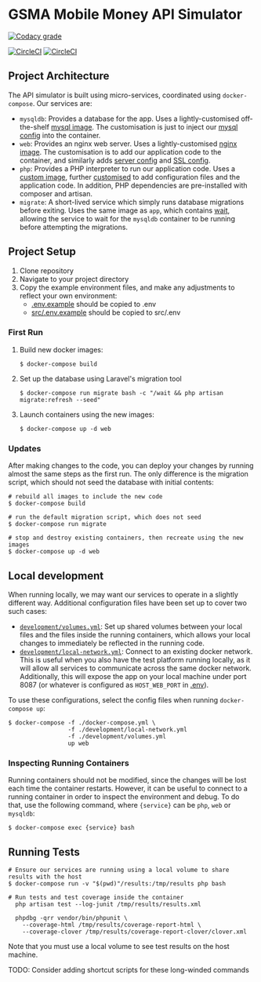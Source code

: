 # GSMA Mobile Money API Simulator

[![Codacy grade](https://img.shields.io/codacy/grade/459e9596af7540d0af54c6f1a9ceadf5?logo=codacy)](https://www.codacy.com/gh/gsmainclusivetechlab/interop-mm-simulator?utm_source=github.com&utm_medium=referral&utm_content=gsmainclusivetechlab/interop-mm-simulator&utm_campaign=Badge_Grade)

[![CircleCI](https://img.shields.io/circleci/build/github/gsmainclusivetechlab/interop-mm-simulator/master?label=Master&logo=circleCI&token=1357bfe0731d8817433b52570534dfb986d874e6)](https://app.circleci.com/pipelines/github/gsmainclusivetechlab/interop-mm-simulator?branch=master)
[![CircleCI](https://img.shields.io/circleci/build/github/gsmainclusivetechlab/interop-mm-simulator/develop?label=Develop&logo=circleCI&token=1357bfe0731d8817433b52570534dfb986d874e6)](https://app.circleci.com/pipelines/github/gsmainclusivetechlab/interop-mm-simulator?branch=develop)

## Project Architecture

The API simulator is built using micro-services, coordinated using
`docker-compose`. Our services are:

- `mysqldb`: Provides a database for the app. Uses a lightly-customised
  off-the-shelf [mysql image](./build/Dockerfile.mysqldb). The customisation is
  just to inject our [mysql config](./build/my.cnf) into the container.
- `web`: Provides an nginx web server. Uses a lightly-customised [nginx
  image](./build/Dockerfile.web). The customisation is to add our application
  code to the container, and similarly adds [server
  config](./build/nginx-server.conf) and [SSL config](./build/ssl).
- `php`: Provides a PHP interpreter to run our application code. Uses a
  [custom image](http://github.com/gsmainclusivetechlab/interop-php-fpm),
  further [customised](./build/Dockerfile.php) to add configuration files and
  the application code. In addition, PHP dependencies are pre-installed with
  composer and artisan.
- `migrate`: A short-lived service which simply runs database migrations
  before exiting. Uses the same image as `app`, which contains
  [wait](https://github.com/ufoscout/docker-compose-wait), allowing the
  service to wait for the `mysqldb` container to be running before attempting
  the migrations.

## Project Setup

1. Clone repository
2. Navigate to your project directory
3. Copy the example environment files, and make any adjustments to reflect
   your own environment:
   - [.env.example](./.env.example) should be copied to .env
   - [src/.env.example](./src/.env.example) should be copied to src/.env

### First Run

1. Build new docker images:
   ```
   $ docker-compose build
   ```
2. Set up the database using Laravel's migration tool
   ```
   $ docker-compose run migrate bash -c "/wait && php artisan migrate:refresh --seed"
   ```
3. Launch containers using the new images:
   ```
   $ docker-compose up -d web
   ```

### Updates

After making changes to the code, you can deploy your changes by running almost the same steps as the first run. The only difference is the migration script, which should
not seed the database with initial contents:

```
# rebuild all images to include the new code
$ docker-compose build

# run the default migration script, which does not seed
$ docker-compose run migrate

# stop and destroy existing containers, then recreate using the new images
$ docker-compose up -d web
```

## Local development

When running locally, we may want our services to operate in a slightly different way.
Additional configuration files have been set up to cover two such cases:

- [`development/volumes.yml`](./development/volumes.yml): Set up shared
  volumes between your local files and the files inside the running containers,
  which allows your local changes to immediately be reflected in the running
  code.
- [`development/local-network.yml`](./development/local-network.yml): Connect
  to an existing docker network. This is useful when you also have the test
  platform running locally, as it will allow all services to communicate across
  the same docker network. Additionally, this will expose the app on your
  local machine under port 8087 (or whatever is configured as `HOST_WEB_PORT`
  in [.env](./.env.example)).

To use these configurations, select the config files when running `docker-compose up`:

```
$ docker-compose -f ./docker-compose.yml \
                 -f ./development/local-network.yml
                 -f ./development/volumes.yml
                 up web
```

### Inspecting Running Containers

Running containers should not be modified, since the changes will be lost each time
the container restarts. However, it can be useful to connect to a running container
in order to inspect the environment and debug. To do that, use the following command,
where `{service}` can be `php`, `web` or `mysqldb`:

```
$ docker-compose exec {service} bash
```

<!-- TODO: telescope

### Using telescope for check incoming requests

In `src/.env` set TELESCOPE_ENABLED=true

Run

`make php-bash`

Inside PHP container run

`php artisan telescope:install`

`php artisan migrate`

-->


## Running Tests

```
# Ensure our services are running using a local volume to share results with the host
$ docker-compose run -v "$(pwd)"/results:/tmp/results php bash 

# Run tests and test coverage inside the container
  php artisan test --log-junit /tmp/results/results.xml

  phpdbg -qrr vendor/bin/phpunit \
    --coverage-html /tmp/results/coverage-report-html \
    --coverage-clover /tmp/results/coverage-report-clover/clover.xml 
```

Note that you must use a local volume to see test results on the host machine.

TODO: Consider adding shortcut scripts for these long-winded commands